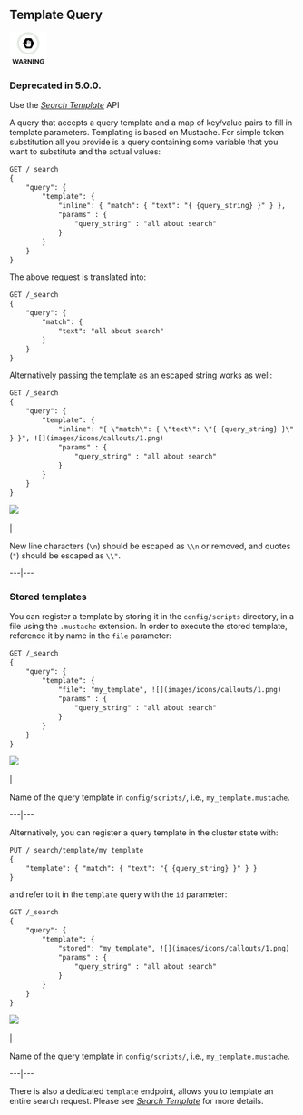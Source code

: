 ## Template Query

![Warning](images/icons/warning.png)

### Deprecated in 5.0.0. 

Use the [_Search Template_](search-template.html) API 

A query that accepts a query template and a map of key/value pairs to fill in template parameters. Templating is based on Mustache. For simple token substitution all you provide is a query containing some variable that you want to substitute and the actual values:
    
    
    GET /_search
    {
        "query": {
            "template": {
                "inline": { "match": { "text": "{ {query_string} }" } },
                "params" : {
                    "query_string" : "all about search"
                }
            }
        }
    }

The above request is translated into:
    
    
    GET /_search
    {
        "query": {
            "match": {
                "text": "all about search"
            }
        }
    }

Alternatively passing the template as an escaped string works as well:
    
    
    GET /_search
    {
        "query": {
            "template": {
                "inline": "{ \"match\": { \"text\": \"{ {query_string} }\" } }", ![](images/icons/callouts/1.png)
                "params" : {
                    "query_string" : "all about search"
                }
            }
        }
    }

![](images/icons/callouts/1.png)

| 

New line characters (`\n`) should be escaped as `\\n` or removed, and quotes (`"`) should be escaped as `\\"`.   
  
---|---  
  
### Stored templates

You can register a template by storing it in the `config/scripts` directory, in a file using the `.mustache` extension. In order to execute the stored template, reference it by name in the `file` parameter:
    
    
    GET /_search
    {
        "query": {
            "template": {
                "file": "my_template", ![](images/icons/callouts/1.png)
                "params" : {
                    "query_string" : "all about search"
                }
            }
        }
    }

![](images/icons/callouts/1.png)

| 

Name of the query template in `config/scripts/`, i.e., `my_template.mustache`.   
  
---|---  
  
Alternatively, you can register a query template in the cluster state with:
    
    
    PUT /_search/template/my_template
    {
        "template": { "match": { "text": "{ {query_string} }" } }
    }

and refer to it in the `template` query with the `id` parameter:
    
    
    GET /_search
    {
        "query": {
            "template": {
                "stored": "my_template", ![](images/icons/callouts/1.png)
                "params" : {
                    "query_string" : "all about search"
                }
            }
        }
    }

![](images/icons/callouts/1.png)

| 

Name of the query template in `config/scripts/`, i.e., `my_template.mustache`.   
  
---|---  
  
There is also a dedicated `template` endpoint, allows you to template an entire search request. Please see [_Search Template_](search-template.html) for more details.
